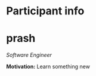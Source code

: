 Participant info
================

prash
=====

_Software Engineer_

**Motivation:** Learn something new
